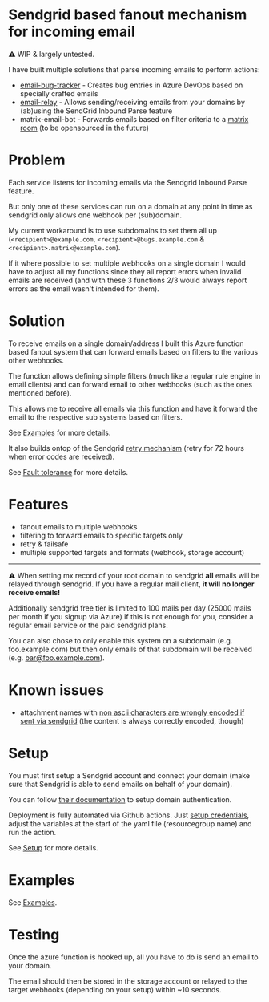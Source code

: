 # Sendgrid based fanout mechanism for incoming email

:warning: WIP & largely untested.

I have built multiple solutions that parse incoming emails to perform actions:

- [email-bug-tracker](https://github.com/MarcStan/email-bug-tracker) - Creates bug entries in Azure DevOps based on specially crafted emails
- [email-relay](https://github.com/MarcStan/email-relay) - Allows sending/receiving emails from your domains by (ab)using the SendGrid Inbound Parse feature
- matrix-email-bot - Forwards emails based on filter criteria to a [matrix room](https://matrix.org/try-now/) (to be opensourced in the future)

# Problem

Each service listens for incoming emails via the Sendgrid Inbound Parse feature.

But only one of these services can run on a domain at any point in time as sendgrid only allows one webhook per (sub)domain.

My current workaround is to use subdomains to set them all up (`<recipient>@example.com`, `<recipient>@bugs.example.com` & `<recipient>.matrix@example.com`).

If it where possible to set multiple webhooks on a single domain I would have to adjust all my functions since they all report errors when invalid emails are received (and with these 3 functions 2/3 would always report errors as the email wasn't intended for them).

# Solution

To receive emails on a single domain/address I built this Azure function based fanout system that can forward emails based on filters to the various other webhooks.

The function allows defining simple filters (much like a regular rule engine in email clients) and can forward email to other webhooks (such as the ones mentioned before).

This allows me to receive all emails via this function and have it forward the email to the respective sub systems based on filters.

See [Examples](docs/Examples.md) for more details.

It also builds ontop of the Sendgrid [retry mechanism](https://sendgrid.com/docs/API_Reference/SMTP_API/errors_and_troubleshooting.html) (retry for 72 hours when error codes are received).

See [Fault tolerance](docs/Fault%20tolerance.md) for more details.

# Features

* fanout emails to multiple webhooks
* filtering to forward emails to specific targets only
* retry & failsafe
* multiple supported targets and formats (webhook, storage account)

___
:warning: When setting mx record of your root domain to sendgrid **all** emails will be relayed through sendgrid. If you have a regular mail client, **it will no longer receive emails!**

Additionally sendgrid free tier is limited to 100 mails per day (25000 mails per month if you signup via Azure) if this is not enough for you, consider a regular email service or the paid sendgrid plans.

You can also chose to only enable this system on a subdomain (e.g. foo.example.com) but then only emails of that subdomain will be received (e.g. bar@foo.example.com).

# Known issues

* attachment names with [non ascii characters are wrongly encoded if sent via sendgrid](https://github.com/sendgrid/sendgrid-go/issues/362) (the content is always correctly encoded, though)

# Setup

You must first setup a Sendgrid account and connect your domain (make sure that Sendgrid is able to send emails on behalf of your domain).

You can follow [their documentation](https://sendgrid.com/docs/ui/account-and-settings/how-to-set-up-domain-authentication/) to setup domain authentication.

Deployment is fully automated via Github actions. Just [setup credentials](https://github.com/marketplace/actions/azure-login#configure-azure-credentials), adjust the variables at the start of the yaml file (resourcegroup name) and run the action.

See [Setup](docs/Setup.md) for more details.

# Examples

See [Examples](docs/Examples.md).

# Testing

Once the azure function is hooked up, all you have to do is send an email to your domain.

The email should then be stored in the storage account or relayed to the target webhooks (depending on your setup) within ~10 seconds.
